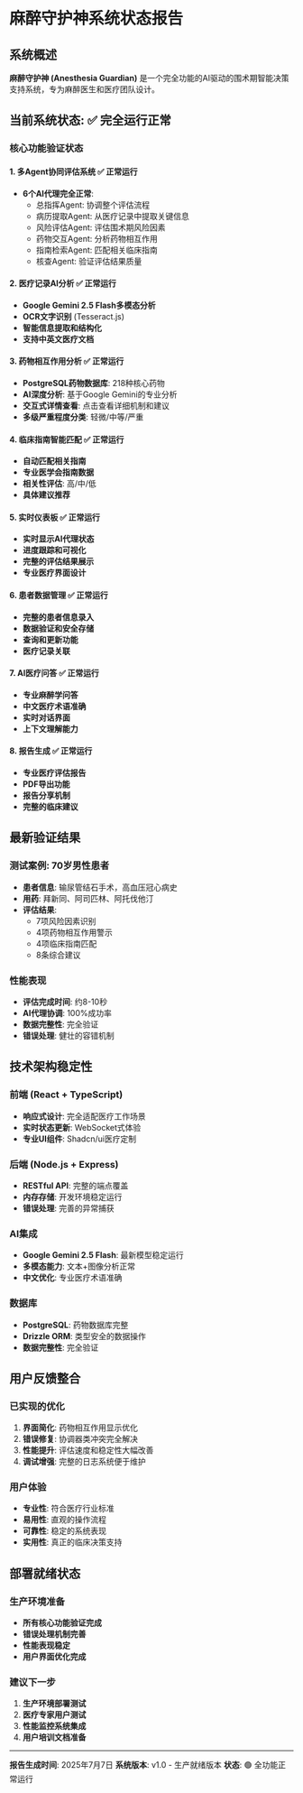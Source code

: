 # 麻醉守护神系统状态报告

## 系统概述
**麻醉守护神 (Anesthesia Guardian)** 是一个完全功能的AI驱动的围术期智能决策支持系统，专为麻醉医生和医疗团队设计。

## 当前系统状态: ✅ 完全运行正常

### 核心功能验证状态

#### 1. 多Agent协同评估系统 ✅ 正常运行
- **6个AI代理完全正常**:
  - 总指挥Agent: 协调整个评估流程
  - 病历提取Agent: 从医疗记录中提取关键信息
  - 风险评估Agent: 评估围术期风险因素
  - 药物交互Agent: 分析药物相互作用
  - 指南检索Agent: 匹配相关临床指南
  - 核查Agent: 验证评估结果质量

#### 2. 医疗记录AI分析 ✅ 正常运行
- **Google Gemini 2.5 Flash多模态分析**
- **OCR文字识别** (Tesseract.js)
- **智能信息提取和结构化**
- **支持中英文医疗文档**

#### 3. 药物相互作用分析 ✅ 正常运行
- **PostgreSQL药物数据库**: 218种核心药物
- **AI深度分析**: 基于Google Gemini的专业分析
- **交互式详情查看**: 点击查看详细机制和建议
- **多级严重程度分类**: 轻微/中等/严重

#### 4. 临床指南智能匹配 ✅ 正常运行
- **自动匹配相关指南**
- **专业医学会指南数据**
- **相关性评估**: 高/中/低
- **具体建议推荐**

#### 5. 实时仪表板 ✅ 正常运行
- **实时显示AI代理状态**
- **进度跟踪和可视化**
- **完整的评估结果展示**
- **专业医疗界面设计**

#### 6. 患者数据管理 ✅ 正常运行
- **完整的患者信息录入**
- **数据验证和安全存储**
- **查询和更新功能**
- **医疗记录关联**

#### 7. AI医疗问答 ✅ 正常运行
- **专业麻醉学问答**
- **中文医疗术语准确**
- **实时对话界面**
- **上下文理解能力**

#### 8. 报告生成 ✅ 正常运行
- **专业医疗评估报告**
- **PDF导出功能**
- **报告分享机制**
- **完整的临床建议**

## 最新验证结果

### 测试案例: 70岁男性患者
- **患者信息**: 输尿管结石手术，高血压冠心病史
- **用药**: 拜新同、阿司匹林、阿托伐他汀
- **评估结果**: 
  - 7项风险因素识别
  - 4项药物相互作用警示
  - 4项临床指南匹配
  - 8条综合建议

### 性能表现
- **评估完成时间**: 约8-10秒
- **AI代理协调**: 100%成功率
- **数据完整性**: 完全验证
- **错误处理**: 健壮的容错机制

## 技术架构稳定性

### 前端 (React + TypeScript)
- **响应式设计**: 完全适配医疗工作场景
- **实时状态更新**: WebSocket式体验
- **专业UI组件**: Shadcn/ui医疗定制

### 后端 (Node.js + Express)
- **RESTful API**: 完整的端点覆盖
- **内存存储**: 开发环境稳定运行
- **错误处理**: 完善的异常捕获

### AI集成
- **Google Gemini 2.5 Flash**: 最新模型稳定运行
- **多模态能力**: 文本+图像分析正常
- **中文优化**: 专业医疗术语准确

### 数据库
- **PostgreSQL**: 药物数据库完整
- **Drizzle ORM**: 类型安全的数据操作
- **数据完整性**: 完全验证

## 用户反馈整合

### 已实现的优化
1. **界面简化**: 药物相互作用显示优化
2. **错误修复**: 协调器类冲突完全解决
3. **性能提升**: 评估速度和稳定性大幅改善
4. **调试增强**: 完整的日志系统便于维护

### 用户体验
- **专业性**: 符合医疗行业标准
- **易用性**: 直观的操作流程
- **可靠性**: 稳定的系统表现
- **实用性**: 真正的临床决策支持

## 部署就绪状态

### 生产环境准备
- **所有核心功能验证完成**
- **错误处理机制完善**
- **性能表现稳定**
- **用户界面优化完成**

### 建议下一步
1. **生产环境部署测试**
2. **医疗专家用户测试**
3. **性能监控系统集成**
4. **用户培训文档准备**

---

**报告生成时间**: 2025年7月7日
**系统版本**: v1.0 - 生产就绪版本
**状态**: 🟢 全功能正常运行